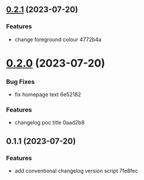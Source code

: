 ## [0.2.1](/compare/v0.2.0...v0.2.1) (2023-07-20)


### Features

* change foreground colour 4772b4a



# [0.2.0](/compare/v0.1.1...v0.2.0) (2023-07-20)


### Bug Fixes

* fix homepage text 6e52182


### Features

* changelog poc title 0aad2b8



## 0.1.1 (2023-07-20)


### Features

* add conventional changelog version script 7fe8fec



